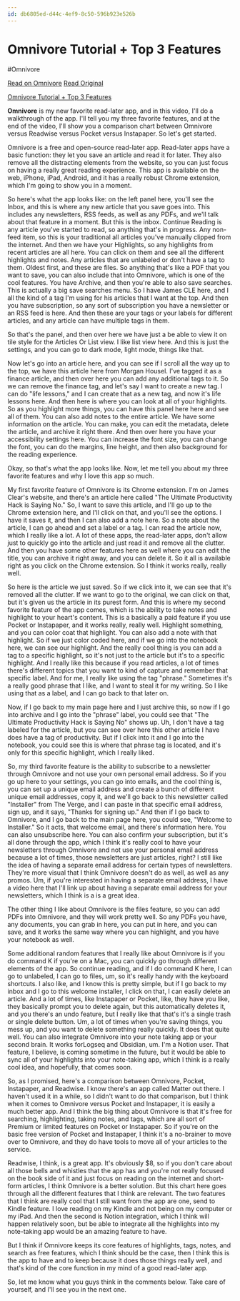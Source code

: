 ```yaml
---
id: db6805ed-d44c-4ef9-8c50-596b923e526b
---
```


# Omnivore Tutorial + Top 3 Features
#Omnivore
 
[Read on Omnivore](https://omnivore.app/me/https-youtu-be-zmxon-oj-87-p-0-si-btz-u-krp-pz-kkwc-qx-9-1912616de88)
[Read Original](https://youtu.be/zmxonOj87P0?si=BtzUKrpPzKkwcQX9)
 
[Omnivore Tutorial + Top 3 Features](https://youtu.be/zmxonOj87P0?si=BtzUKrpPzKkwcQX9)

**Omnivore** is my new favorite read-later app, and in this video, I'll do a walkthrough of the app. I'll tell you my three favorite features, and at the end of the video, I'll show you a comparison chart between Omnivore versus Readwise versus Pocket versus Instapaper. So let's get started.

Omnivore is a free and open-source read-later app. Read-later apps have a basic function: they let you save an article and read it for later. They also remove all the distracting elements from the website, so you can just focus on having a really great reading experience. This app is available on the web, iPhone, iPad, Android, and it has a really robust Chrome extension, which I'm going to show you in a moment.

So here's what the app looks like: on the left panel here, you'll see the Inbox, and this is where any new article that you save goes into. This includes any newsletters, RSS feeds, as well as any PDFs, and we'll talk about that feature in a moment. But this is the inbox. Continue Reading is any article you've started to read, so anything that's in progress. Any non-feed item, so this is your traditional all articles you've manually clipped from the internet. And then we have your Highlights, so any highlights from recent articles are all here. You can click on them and see all the different highlights and notes. Any articles that are unlabeled or don't have a tag to them. Oldest first, and these are files. So anything that's like a PDF that you want to save, you can also include that into Omnivore, which is one of the cool features. You have Archive, and then you're able to also save searches. This is actually a big save searches menu. So I have James CLE here, and I all the kind of a tag I'm using for his articles that I want at the top. And then you have subscription, so any sort of subscription you have a newsletter or an RSS feed is here. And then these are your tags or your labels for different articles, and any article can have multiple tags in them.

So that's the panel, and then over here we have just a be able to view it on tile style for the Articles Or List view. I like list view here. And this is just the settings, and you can go to dark mode, light mode, things like that.

Now let's go into an article here, and you can see if I scroll all the way up to the top, we have this article here from Morgan Housel. I've tagged it as a finance article, and then over here you can add any additional tags to it. So we can remove the finance tag, and let's say I want to create a new tag. I can do "life lessons," and I can create that as a new tag, and now it's life lessons here. And then here is where you can look at all of your highlights. So as you highlight more things, you can have this panel here here and see all of them. You can also add notes to the entire article. We have some information on the article. You can make, you can edit the metadata, delete the article, and archive it right there. And then over here you have your accessibility settings here. You can increase the font size, you can change the font, you can do the margins, line height, and then also background for the reading experience.

Okay, so that's what the app looks like. Now, let me tell you about my three favorite features and why I love this app so much.

My first favorite feature of Omnivore is its Chrome extension. I'm on James Clear's website, and there's an article here called "The Ultimate Productivity Hack is Saying No." So, I want to save this article, and I'll go up to the Chrome extension here, and I'll click on that, and you'll see the options. I have it saves it, and then I can also add a note here. So a note about the article, I can go ahead and set a label or a tag. I can read the article now, which I really like a lot. A lot of these apps, the read-later apps, don't allow just to quickly go into the article and just read it and remove all the clutter. And then you have some other features here as well where you can edit the title, you can archive it right away, and you can delete it. So it all is available right as you click on the Chrome extension. So I think it works really, really well.

So here is the article we just saved. So if we click into it, we can see that it's removed all the clutter. If we want to go to the original, we can click on that, but it's given us the article in its purest form. And this is where my second favorite feature of the app comes, which is the ability to take notes and highlight to your heart's content. This is a basically a paid feature if you use Pocket or Instapaper, and it works really, really well. Highlight something, and you can color coat that highlight. You can also add a note with that highlight. So if we just color coded here, and if we go into the notebook here, we can see our highlight. And the really cool thing is you can add a tag to a specific highlight, so it's not just to the article but it's to a specific highlight. And I really like this because if you read articles, a lot of times there's different topics that you want to kind of capture and remember that specific label. And for me, I really like using the tag "phrase." Sometimes it's a really good phrase that I like, and I want to steal it for my writing. So I like using that as a label, and I can go back to that later on. 

Now, if I go back to my main page here and I just archive this, so now if I go into archive and I go into the "phrase" label, you could see that "The Ultimate Productivity Hack is Saying No" shows up. Uh, I don't have a tag labeled for the article, but you can see over here this other article I have does have a tag of productivity. But if I click into it and I go into the notebook, you could see this is where that phrase tag is located, and it's only for this specific highlight, which I really liked.

So, my third favorite feature is the ability to subscribe to a newsletter through Omnivore and not use your own personal email address. So if you go up here to your settings, you can go into emails, and the cool thing is, you can set up a unique email address and create a bunch of different unique email addresses, copy it, and we'll go back to this newsletter called "Installer" from The Verge, and I can paste in that specific email address, sign up, and it says, "Thanks for signing up." And then if I go back to Omnivore, and I go back to the main page here, you could see, "Welcome to Installer." So it acts, that welcome email, and there's information here. You can also unsubscribe here. You can also confirm your subscription, but it's all done through the app, which I think it's really cool to have your newsletters through Omnivore and not use your personal email address because a lot of times, those newsletters are just articles, right? I still like the idea of having a separate email address for certain types of newsletters. They're more visual that I think Omnivore doesn't do as well, as well as any promos. Um, if you're interested in having a separate email address, I have a video here that I'll link up about having a separate email address for your newsletters, which I think is a is a great idea.

The other thing I like about Omnivore is the files feature, so you can add PDFs into Omnivore, and they will work pretty well. So any PDFs you have, any documents, you can grab in here, you can put in here, and you can save, and it works the same way where you can highlight, and you have your notebook as well.

Some additional random features that I really like about Omnivore is if you do command K if you're on a Mac, you can quickly go through different elements of the app. So continue reading, and if I do command K here, I can go to unlabeled, I can go to files, um, so it's really handy with the keyboard shortcuts. I also like, and I know this is pretty simple, but if I go back to my inbox and I go to this welcome installer, I click on that, I can easily delete an article. And a lot of times, like Instapaper or Pocket, like, they have you like, they basically prompt you to delete again, but this automatically deletes it, and you there's an undo feature, but I really like that that's it's a single trash or single delete button. Um, a lot of times when you're saving things, you mess up, and you want to delete something really quickly. It does that quite well. You can also integrate Omnivore into your note taking app or your second brain. It works forLogseq and Obsidian, um. I'm a Notion user. That feature, I believe, is coming sometime in the future, but it would be able to sync all of your highlights into your note-taking app, which I think is a really cool idea, and hopefully, that comes soon.

So, as I promised, here's a comparison between Omnivore, Pocket, Instapaper, and Readwise. I know there's an app called Matter out there. I haven't used it in a while, so I didn't want to do that comparison, but I think when it comes to Omnivore versus Pocket and Instapaper, it is easily a much better app. And I think the big thing about Omnivore is that it's free for searching, highlighting, taking notes, and tags, which are all sort of Premium or limited features on Pocket or Instapaper. So if you're on the basic free version of Pocket and Instapaper, I think it's a no-brainer to move over to Omnivore, and they do have tools to move all of your articles to the service.

Readwise, I think, is a great app. It's obviously $8, so if you don't care about all those bells and whistles that the app has and you're not really focused on the book side of it and just focus on reading on the internet and short-form articles, I think Omnivore is a better solution. But this chart here goes through all the different features that I think are relevant. The two features that I think are really cool that I still want from the app are one, send to Kindle feature. I love reading on my Kindle and not being on my computer or my iPad. And then the second is Notion integration, which I think will happen relatively soon, but be able to integrate all the highlights into my note-taking app would be an amazing feature to have.

But I think if Omnivore keeps its core features of highlights, tags, notes, and search as free features, which I think should be the case, then I think this is the app to have and to keep because it does those things really well, and that's kind of the core function in my mind of a good read-later app.

So, let me know what you guys think in the comments below. Take care of yourself, and I'll see you in the next one.